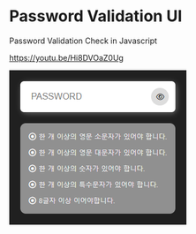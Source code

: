 # Password Validation UI
Password Validation Check in Javascript

https://youtu.be/Hi8DVOaZ0Ug


![](screenshot.png)